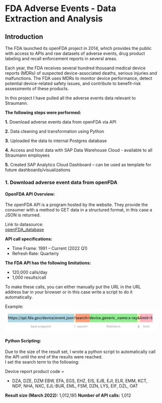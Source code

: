 # FDA Adverse Events - Data Extraction and Analysis

## Introduction

The FDA launched its openFDA project in 2014, which provides the public with access to APIs and raw datasets of adverse events, drug product labeling and recall enforcement reports in several areas. 

Each year, the FDA receives several hundred thousand medical device reports (MDRs) of suspected device-associated deaths, serious injuries and malfunctions. The FDA uses MDRs to monitor device performance, detect potential device-related safety issues, and contribute to benefit-risk assessments of these products. 

In this project I have pulled all the adverse events data relevant to Straumann. 

**The following steps were performed:**

**1.**	    Download adverse events data from openFDA via API 

**2.**	    Data cleaning and transformation using Python

**3.**	    Uploaded the data to internal Postgres database

**4.**	    Access and host data with SAP Data Warehouse Cloud - available to all Straumann employees

**5.**	    Created SAP Analytics Cloud Dashboard – can be used as template for future dashboards/visualizations

### 1.  Download adverse event data from openFDA

#### **OpenFDA API Overview:**

The openFDA API is a program hosted by the website. They provide the consumer with a method to GET data in a structured format, in this case a JSON is returned. 

Link to datasource:             
[openFDA_database](https://open.fda.gov/apis/device/event/download/)

**API call specifications:**
- Time Frame: 1991 – Current (2022 Q1)
- Refresh Rate: Quarterly

**The FDA API has the following limitations:**
- 120,000 calls/day 
- 1,000 results/call


To make these calls, you can either manually put the URL in the URL address bar in your browser or in this case write a script to do it automatically. 

Example: ![openFDA API call](/assets/images/ApiCllExample.svg)

#### **Python Scripting:**

Due to the size of the result set, I wrote a python script to automatically call the API until the end of the results were reached.  
I set the search term to the following:

Device report product code = 
- DZA, DZE, DZM EBW, EFA, EGS, EHZ, EIS, EJB, EJI, ELR, EMM, KCT, NDP, NHA, NXC, EJL-BUR, EML, FSM, DZN, LYS, EIF, DZL, OAT

**Result size (March 2022):**	 1,012,185
**Number of API calls:**	1,012




<!-- This content will not appear in the rendered Markdown 
You can use the [editor on GitHub](https://github.com/sarahbethsleipnir/webpage/edit/main/README.md) to maintain and preview the content for your website in Markdown files.

Whenever you commit to this repository, GitHub Pages will run [Jekyll](https://jekyllrb.com/) to rebuild the pages in your site, from the content in your Markdown files.

### Markdown

Markdown is a lightweight and easy-to-use syntax for styling your writing. It includes conventions for

```markdown
Syntax highlighted code block

# Header 1
## Header 2
### Header 3

- Bulleted
- List

1. Numbered
2. List

**Bold** and _Italic_ and `Code` text

[Link](url) and ![Image](src)
```

For more details see [Basic writing and formatting syntax](https://docs.github.com/en/github/writing-on-github/getting-started-with-writing-and-formatting-on-github/basic-writing-and-formatting-syntax).

### Jekyll Themes

Your Pages site will use the layout and styles from the Jekyll theme you have selected in your [repository settings](https://github.com/sarahbethsleipnir/webpage/settings/pages). The name of this theme is saved in the Jekyll `_config.yml` configuration file.

### Support or Contact

Having trouble with Pages? Check out our [documentation](https://docs.github.com/categories/github-pages-basics/) or [contact support](https://support.github.com/contact) and we’ll help you sort it out.

-->
